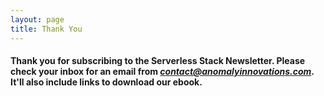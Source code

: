```yaml
---
layout: page
title: Thank You
---
```


#### Thank you for subscribing to the Serverless Stack Newsletter. Please check your inbox for an email from _**contact@anomalyinnovations.com**_. It'll also include links to download our ebook.

<br />
<br />
<br />
<br />
<br />
